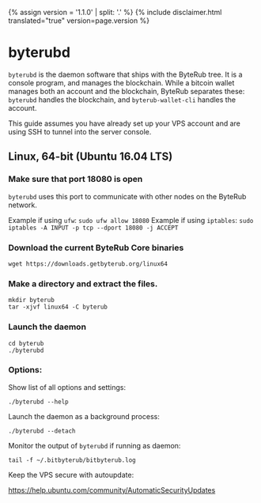{% assign version = '1.1.0' | split: '.' %}
{% include disclaimer.html translated="true" version=page.version %}
# byterubd

`byterubd` is the daemon software that ships with the ByteRub tree. It is a console program, and manages the blockchain. While a bitcoin wallet manages both an account and the blockchain, ByteRub separates these: `byterubd` handles the blockchain, and `byterub-wallet-cli` handles the account.

This guide assumes you have already set up your VPS account and are using SSH to tunnel into the server console.

## Linux, 64-bit (Ubuntu 16.04 LTS)

### Make sure that port 18080 is open
`byterubd` uses this port to communicate with other nodes on the ByteRub network.

Example if using `ufw`: `sudo ufw allow 18080`
Example if using `iptables`: `sudo iptables -A INPUT -p tcp --dport 18080 -j ACCEPT`

### Download the current ByteRub Core binaries

    wget https://downloads.getbyterub.org/linux64

### Make a directory and extract the files.

    mkdir byterub
    tar -xjvf linux64 -C byterub

### Launch the daemon

    cd byterub
    ./byterubd

### Options:

Show list of all options and settings:

    ./byterubd --help

Launch the daemon as a background process:

    ./byterubd --detach

Monitor the output of `byterubd` if running as daemon:

    tail -f ~/.bitbyterub/bitbyterub.log

Keep the VPS secure with autoupdate:

https://help.ubuntu.com/community/AutomaticSecurityUpdates


